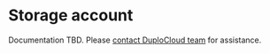# Storage account

Documentation TBD. Please [contact DuploCloud team](https://duplocloud.com/company/contact-us/) for assistance.
